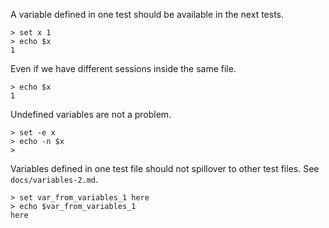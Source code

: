 A variable defined in one test should be available in the next tests.

    > set x 1
    > echo $x
    1

Even if we have different sessions inside the same file.

    > echo $x
    1

Undefined variables are not a problem.

    > set -e x
    > echo -n $x
    >

Variables defined in one test file should not spillover to other test files. See `docs/variables-2.md`.

    > set var_from_variables_1 here
    > echo $var_from_variables_1
    here
